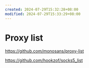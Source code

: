 ```yaml
---
created: 2024-07-29T15:32:28+08:00
modified: 2024-07-29T15:33:29+08:00
---
```


# Proxy list

https://github.com/monosans/proxy-list

https://github.com/hookzof/socks5_list
